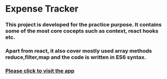# Expense Tracker

### This project is developed for the practice purpose. It contains some of the most core cocepts such as context, react hooks etc.

### Apart from react, it also cover mostly used array methods reduce,filter,map and the code is written in ES6 syntax.

### [Please click to visit the app](expense-tracker-final.surge.sh)


